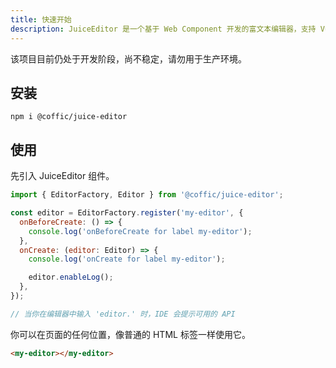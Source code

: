 ```yaml
---
title: 快速开始
description: JuiceEditor 是一个基于 Web Component 开发的富文本编辑器，支持 Vue3、React、Angular 等框架。
---
```


该项目目前仍处于开发阶段，尚不稳定，请勿用于生产环境。

## 安装

```shell
npm i @coffic/juice-editor
```

## 使用

先引入 JuiceEditor 组件。

```js
import { EditorFactory, Editor } from '@coffic/juice-editor';

const editor = EditorFactory.register('my-editor', {
  onBeforeCreate: () => {
    console.log('onBeforeCreate for label my-editor');
  },
  onCreate: (editor: Editor) => {
    console.log('onCreate for label my-editor');

    editor.enableLog();
  },
});

// 当你在编辑器中输入 'editor.' 时，IDE 会提示可用的 API
```

你可以在页面的任何位置，像普通的 HTML 标签一样使用它。

```html
<my-editor></my-editor>
```
